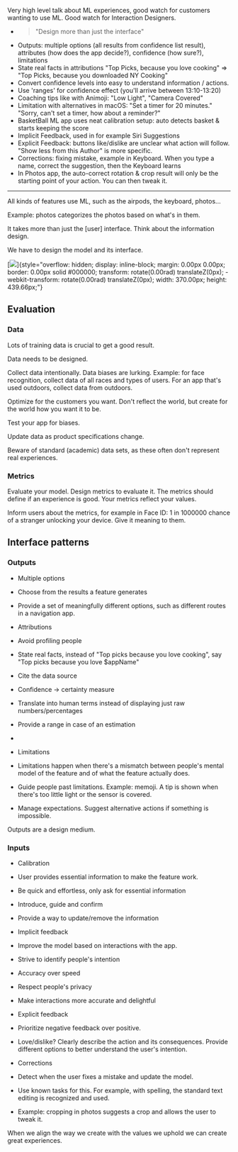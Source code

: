 Very high level talk about ML experiences, good watch for customers wanting to use ML.
Good watch for Interaction Designers.

-   > "Design more than just the interface"
-   Outputs: multiple options (all results from confidence list result),
    attributes (how does the app decide?), confidence (how sure?),
    limitations
-   State real facts in attributions "Top Picks, because you love
    cooking" =\> "Top Picks, because you downloaded NY Cooking"
-   Convert confidence levels into easy to understand information /
    actions.
-   Use 'ranges' for confidence effect (you'll arrive between
    13:10-13:20)
-   Coaching tips like with Animoji: "Low Light", "Camera Covered"
-   Limitation with alternatives in macOS: "Set a timer for 20 minutes."
    "Sorry, can't set a timer, how about a reminder?"
-   BasketBall ML app uses neat calibration setup: auto detects basket &
    starts keeping the score
-   Implicit Feedback, used in for example Siri Suggestions
-   Explicit Feedback: buttons like/dislike are unclear what action will
    follow. "Show less from this Author" is more specific.
-   Corrections: fixing mistake, example in Keyboard. When you type a
    name, correct the suggestion, then the Keyboard learns
-   In Photos app, the auto-correct rotation & crop result will only be
    the starting point of your action. You can then tweak it.

-----------------------


All kinds of features use ML, such as the airpods, the keyboard,
photos\...

Example: photos categorizes the photos based on what's in them.

It takes more than just the \[user\] interface. Think about the
information design.

We have to design the model and its interface.

[![](images/image3.jpg)]{style="overflow: hidden; display: inline-block; margin: 0.00px 0.00px; border: 0.00px solid #000000; transform: rotate(0.00rad) translateZ(0px); -webkit-transform: rotate(0.00rad) translateZ(0px); width: 370.00px; height: 439.66px;"}

Evaluation
----------

### Data

Lots of training data is crucial to get a good result.

Data needs to be designed.

Collect data intentionally. Data biases are lurking. Example: for face
recognition, collect data of all races and types of users. For an app
that's used outdoors, collect data from outdoors.

Optimize for the customers you want. Don't reflect the world, but create
for the world how you want it to be.

Test your app for biases.

Update data as product specifications change.

Beware of standard (academic) data sets, as these often don't represent
real experiences.

### Metrics

Evaluate your model. Design metrics to evaluate it. The metrics should
define if an experience is good. Your metrics reflect your values.

Inform users about the metrics, for example in Face ID: 1 in 1000000
chance of a stranger unlocking your device. Give it meaning to them.

Interface patterns
------------------

### Outputs

-   Multiple options



-   Choose from the results a feature generates
-   Provide a set of meaningfully different options, such as different
    routes in a navigation app.



-   Attributions



-   Avoid profiling people
-   State real facts, instead of "Top picks because you love cooking",
    say "Top picks because you love \$appName"
-   Cite the data source



-   Confidence -\> certainty measure



-   Translate into human terms instead of displaying just raw
    numbers/percentages
-   Provide a range in case of an estimation
-   



-   Limitations



-   Limitations happen when there's a mismatch between people's mental
    model of the feature and of what the feature actually does.
-   Guide people past limitations. Example: memoji. A tip is shown when
    there's too little light or the sensor is covered.
-   Manage expectations. Suggest alternative actions if something is
    impossible.

Outputs are a design medium.

### Inputs

-   Calibration



-   User provides essential information to make the feature work.
-   Be quick and effortless, only ask for essential information
-   Introduce, guide and confirm
-   Provide a way to update/remove the information



-   Implicit feedback



-   Improve the model based on interactions with the app.
-   Strive to identify people's intention
-   Accuracy over speed
-   Respect people's privacy
-   Make interactions more accurate and delightful



-   Explicit feedback



-   Prioritize negative feedback over positive.
-   Love/dislike? Clearly describe the action and its consequences.
    Provide different options to better understand the user's intention.



-   Corrections



-   Detect when the user fixes a mistake and update the model.
-   Use known tasks for this. For example, with spelling, the standard
    text editing is recognized and used.
-   Example: cropping in photos suggests a crop and allows the user to
    tweak it.

When we align the way we create with the values we uphold we can create
great experiences.
